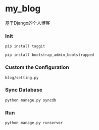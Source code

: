 my_blog
=======

基于Django的个人博客

### Init
`
pip install taggit
`

`
pip install bootstrap_admin_bootstrapped
`

### Custom the Configuration
    blog/setting.py

### Sync Database
    python manage.py syncdb

### Run
    python manage.py runserver
